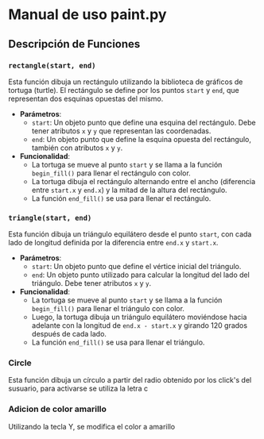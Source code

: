 # Manual de uso paint.py

## Descripción de Funciones

### `rectangle(start, end)`

Esta función dibuja un rectángulo utilizando la biblioteca de gráficos de tortuga (turtle). El rectángulo se define por los puntos `start` y `end`, que representan dos esquinas opuestas del mismo.

- **Parámetros**:
  - `start`: Un objeto punto que define una esquina del rectángulo. Debe tener atributos `x` y `y` que representan las coordenadas.
  - `end`: Un objeto punto que define la esquina opuesta del rectángulo, también con atributos `x` y `y`.
- **Funcionalidad**:
  - La tortuga se mueve al punto `start` y se llama a la función `begin_fill()` para llenar el rectángulo con color.
  - La tortuga dibuja el rectángulo alternando entre el ancho (diferencia entre `start.x` y `end.x`) y la mitad de la altura del rectángulo.
  - La función `end_fill()` se usa para llenar el rectángulo.

### `triangle(start, end)`

Esta función dibuja un triángulo equilátero desde el punto `start`, con cada lado de longitud definida por la diferencia entre `end.x` y `start.x`.

- **Parámetros**:
  - `start`: Un objeto punto que define el vértice inicial del triángulo.
  - `end`: Un objeto punto utilizado para calcular la longitud del lado del triángulo. Debe tener atributos `x` y `y`.
- **Funcionalidad**:
  - La tortuga se mueve al punto `start` y se llama a la función `begin_fill()` para llenar el triángulo con color.
  - Luego, la tortuga dibuja un triángulo equilátero moviéndose hacia adelante con la longitud de `end.x - start.x` y girando 120 grados después de cada lado.
  - La función `end_fill()` se usa para llenar el triángulo.

### Circle
Esta función dibuja un círculo a partir del radio obtenido por los click's del susuario, para activarse se utiliza la
letra c

### Adicion de color amarillo
Utilizando la tecla Y, se modifica el color a amarillo
